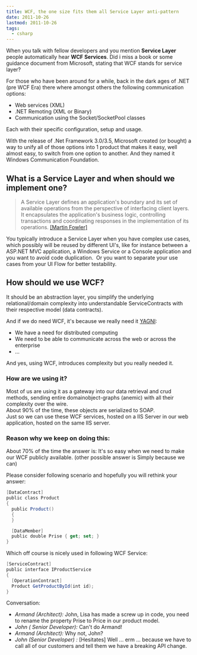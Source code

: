 ```yaml
---
title: WCF, the one size fits them all Service Layer anti-pattern
date: 2011-10-26
lastmod: 2011-10-26
tags:
  - csharp
---
```


When you talk with fellow developers and you mention **Service Layer** people automatically hear **WCF Services**. Did i miss a book or some guidance document from Microsoft, stating that WCF stands for service layer?

For those who have been around for a while, back in the dark ages of .NET (pre WCF Era) there where amongst others the following communication options:

- Web services (XML)
- .NET Remoting (XML or Binary)
- Communication using the Socket/SocketPool classes

Each with their specific configuration, setup and usage.

With the release of .Net Framework 3.0/3.5, Microsoft created (or bought) a way to unify all of those options into 1 product that makes it easy, well almost easy, to switch from one option to another. And they named it Windows Communication Foundation.

## What is a Service Layer and when should we implement one?

> A Service Layer defines an application's boundary and its set of available operations from the perspective of interfacing client layers. It encapsulates the application's business logic, controlling transactions and coordinating responses in the implementation of its operations. [[Martin Fowler]](http://martinfowler.com/eaaCatalog/serviceLayer.html)

You typically introduce a Service Layer when you have complex use cases, which possibly will be reused by different UI's, like for instance between a ASP.NET MVC application, a Windows Service or a Console application and you want to avoid code duplication.  Or you want to separate your use cases from your UI Flow for better testability.

## How should we use WCF?

It should be an abstraction layer, you simplify the underlying relational/domain complexity into understandable ServiceContracts with their respective model (data contracts).

And if we do need WCF, it's because we really need it [YAGNI](https://en.wikipedia.org/wiki/You_aren't_gonna_need_it "You aren't gonna need it"):

- We have a need for distributed computing
- We need to be able to communicate across the web or across the enterprise
- ...

And yes, using WCF, introduces complexity but you really needed it.

### How are we using it?

Most of us are using it as a gateway into our data retrieval and crud methods, sending entire domainobject-graphs (anemic) with all their complexity over the wire.  
About 90% of the time, these objects are serialized to SOAP.  
Just so we can use these WCF services, hosted on a IIS Server in our web application, hosted on the same IIS server.

### Reason why we keep on doing this:

About 70% of the time the answer is: It's so easy when we need to make our WCF publicly available. (other possible answer is Simply because we can)

Please consider following scenario and hopefully you will rethink your answer:

```csharp
[DataContract]
public class Product
{
  public Product()
  {
  }

  [DataMember]
  public double Prise { get; set; }
}
```

Which off course is nicely used in following WCF Service:

```csharp
[ServiceContract]
public interface IProductService
{
  [OperationContract]
  Product GetProductById(int id);
}
```

Conversation:

- _Armand (Architect):_ John, Lisa has made a screw up in code, you need to rename the property Prise to Price in our product model.
- _John ( Senior Developer):_ Can't do Armand!
- _Armand (Architect):_ Why not, John?
- _John (Senior Developer) :_ [Hesitates] Well ... erm ... because we have to call all of our customers and tell them we have a breaking API change.
